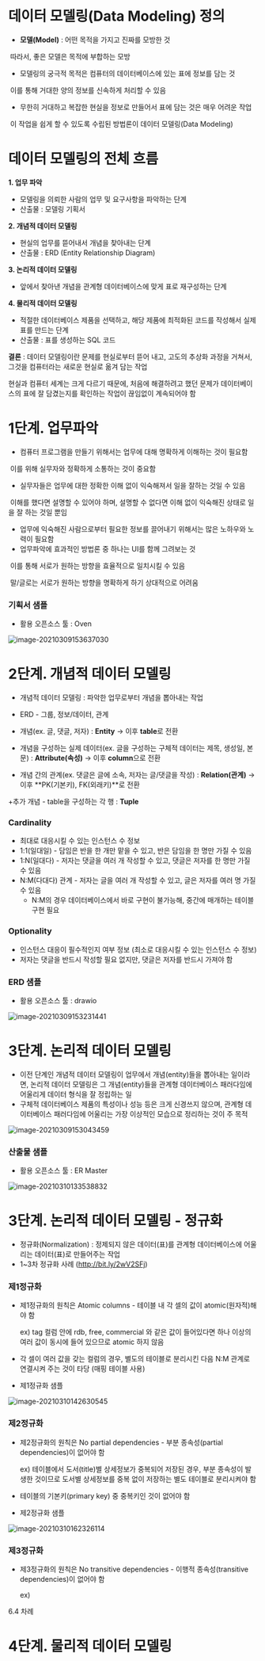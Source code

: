 # 데이터 모델링(Data Modeling) 정의

- **모델(Model)** : 어떤 목적을 가지고 진짜를 모방한 것

​       따라서, 좋은 모델은 목적에 부합하는 모방



- 모델링의 궁극적 목적은 컴퓨터의 데이터베이스에 있는 표에 정보를 담는 것

​       이를 통해 거대한 양의 정보를 신속하게 처리할 수 있음



- 무한히 거대하고 복잡한 현실을 정보로 만들어서 표에 담는 것은 매우 어려운 작업

​       이 작업을 쉽게 할 수 있도록 수립된 방법론이 데이터 모델링(Data Modeling)





# 데이터 모델링의 전체 흐름

**1.  업무 파악**

- 모델링을 의뢰한 사람의 업무 및 요구사항을 파악하는 단계
- 산출물 : 모델링 기획서



**2. 개념적 데이터 모델링**

- 현실의 업무를 뜯어내서 개념을 찾아내는 단계
- 산출물 : ERD (Entity Relationship Diagram)



**3. 논리적 데이터 모델링**

- 앞에서 찾아낸 개념을 관계형 데이터베이스에 맞게 표로 재구성하는 단계



**4. 물리적 데이터 모델링**

- 적절한 데이터베이스 제품을 선택하고, 해당 제품에 최적화된 코드를 작성해서 실제 표를 만드는 단계
- 산출물 : 표를 생성하는 SQL 코드



**결론** : 데이터 모델링이란 문제를 현실로부터 뜯어 내고, 고도의 추상화 과정을 거쳐서, 그것을 컴퓨터라는 새로운 현실로 옮겨 담는 작업

현실과 컴퓨터 세계는 크게 다르기 때문에, 처음에 해결하려고 했던 문제가 데이터베이스의 표에 잘 담겼는지를 확인하는 작업이 끊임없이 계속되어야 함





# 1단계. 업무파악

- 컴퓨터 프로그램을 만들기 위해서는 업무에 대해 명확하게 이해하는 것이 필요함

​       이를 위해 실무자와 정확하게 소통하는 것이 중요함

- 실무자들은 업무에 대한 정확한 이해 없이 익숙해져서 일을 잘하는 것일 수 있음

​       이해를 했다면 설명할 수 있어야 하며, 설명할 수 없다면 이해 없이 익숙해진 상태로 일을 잘 하는 것일 뿐임

- 업무에 익숙해진 사람으로부터 필요한 정보를 끌어내기 위해서는 많은 노하우와 노력이 필요함
- 업무파악에 효과적인 방법론 중 하나는 UI를 함께 그려보는 것

​       이를 통해 서로가 원하는 방향을 효율적으로 일치시킬 수 있음

​       말/글로는 서로가 원하는 방향을 명확하게 하기 상대적으로 어려움



### 기획서 샘플

- 활용 오픈소스 툴 : Oven

![image-20210309153637030](C:\Users\dslab01\AppData\Roaming\Typora\typora-user-images\image-20210309153637030.png)





# 2단계. 개념적 데이터 모델링

- 개념적 데이터 모델링 : 파악한 업무로부터 개념을 뽑아내는 작업

- ERD - 그룹, 정보/데이터, 관계
- 개념(ex. 글, 댓글, 저자) : **Entity** → 이후 **table**로 전환
- 개념을 구성하는 실제 데이터(ex. 글을 구성하는 구체적 데이터는 제목, 생성일, 본문) : **Attribute(속성)** → 이후 **column**으로 전환
- 개념 간의 관계(ex. 댓글은 글에 소속, 저자는 글/댓글을 작성) : **Relation(관계)** → 이후 **PK(기본키), FK(외래키)**로 전환

+추가 개념 - table을 구성하는 각 행 : **Tuple**



### Cardinality

- 최대로 대응시킬 수 있는 인스턴스 수 정보
- 1:1(일대일) - 담임은 반을 한 개만 맡을 수 있고, 반은 담임을 한 명만 가질 수 있음
- 1:N(일대다) - 저자는 댓글을 여러 개 작성할 수 있고, 댓글은 저자를 한 명만 가질 수 있음
- N:M(다대다) 관계 - 저자는 글을 여러 개 작성할 수 있고, 글은 저자를 여러 명 가질 수 있음
  - N:M의 경우 데이터베이스에서 바로 구현이 불가능해, 중간에 매개하는 테이블 구현 필요



### Optionality

- 인스턴스 대응이 필수적인지 여부 정보 (최소로 대응시킬 수 있는 인스턴스 수 정보)
- 저자는 댓글을 반드시 작성할 필요 없지만, 댓글은 저자를 반드시 가져야 함



### ERD 샘플

- 활용 오픈소스 툴 : drawio

![image-20210309153231441](C:\Users\dslab01\AppData\Roaming\Typora\typora-user-images\image-20210309153231441.png)





# 3단계. 논리적 데이터 모델링

- 이전 단계인 개념적 데이터 모델링이 업무에서 개념(entity)들을 뽑아내는 일이라면, 논리적 데이터 모델링은 그 개념(entity)들을 관계형 데이터베이스 패러다임에 어울리게 데이터 형식을 잘 정립하는 일
- 구체적 데이터베이스 제품의 특성이나 성능 등은 크게 신경쓰지 않으며, 관계형 데이터베이스 패러다임에 어울리는 가장 이상적인 모습으로 정리하는 것이 주 목적

![image-20210309153043459](C:\Users\dslab01\AppData\Roaming\Typora\typora-user-images\image-20210309153043459.png)



### 산출물 샘플

- 활용 오픈소스 툴 : ER Master

![image-20210310133538832](C:\Users\dslab01\AppData\Roaming\Typora\typora-user-images\image-20210310133538832.png)





# 3단계. 논리적 데이터 모델링 - 정규화

- 정규화(Normalization) : 정제되지 않은 데이터(표)를 관계형 데이터베이스에 어울리는 데이터(표)로 만들어주는 작업
- 1~3차 정규화 사례 (http://bit.ly/2wV2SFj)



### 제1정규화

- 제1정규화의 원칙은 Atomic columns - 테이블 내 각 셀의 값이 atomic(원자적)해야 함

  ex) tag 컬럼 안에 rdb, free, commercial 와 같은 값이 들어있다면 하나 이상의 여러 값이 동시에 들어 있으므로 atomic 하지 않음

- 각 셀이 여러 값을 갖는 컬럼의 경우, 별도의 테이블로 분리시킨 다음 N:M 관계로 연결시켜 주는 것이 타당 (매핑 테이블 사용)

- 제1정규화 샘플

![image-20210310142630545](C:\Users\dslab01\AppData\Roaming\Typora\typora-user-images\image-20210310142630545.png)



### 제2정규화

- 제2정규화의 원칙은 No partial dependencies - 부분 종속성(partial dependencies)이 없어야 함

  ex) 테이블에서 도서(title)별 상세정보가 중복되어 저장된 경우, 부분 종속성이 발생한 것이므로 도서별 상세정보를 중복 없이 저장하는 별도 테이블로 분리시켜야 함

- 테이블의 기본키(primary key) 중 중복키인 것이 없어야 함

- 제2정규화 샘플

![image-20210310162326114](C:\Users\dslab01\AppData\Roaming\Typora\typora-user-images\image-20210310162326114.png)



### 제3정규화

- 제3정규화의 원칙은 No transitive dependencies - 이행적 종속성(transitive dependencies)이 없어야 함

  ex) 

6.4 차례



# 4단계. 물리적 데이터 모델링





